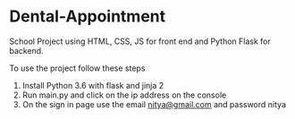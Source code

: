 # Dental-Appointment
School Project using HTML, CSS, JS for front end and Python Flask for backend.

To use the project follow these steps
1) Install Python 3.6 with flask and jinja 2
2) Run main.py and click on the ip address on the console
3) On the sign in page use the email nitya@gmail.com and password nitya
